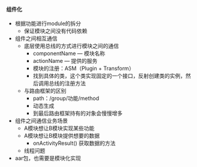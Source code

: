 #### 组件化

- 根据功能进行module的拆分
  - 保证模块之间没有代码依赖
- 组件之间相互通信
  - 底层使用总线的方式进行模块之间的通信
    - componentName — 模块名称
    - actionName — 提供的服务
    - 模块的注册：ASM（Plugin + Transform）
    - 找到具体的类，这个类实现固定的一个接口，反射创建类的实例，然后调用总线的注册方法
  - 与路由框架的区别
    - path：/group/功能/method
    - 动态生成
    - 到最后路由框架持有的对象会慢慢增多
- 组件之间通信业务场景
  - A模块想让B模块实现某些功能
  - A模块想让B模块提供想要的数据
    - onActivityResult() 获取数据的方法
  - 线程问题
- aar包，也需要是模块化实现